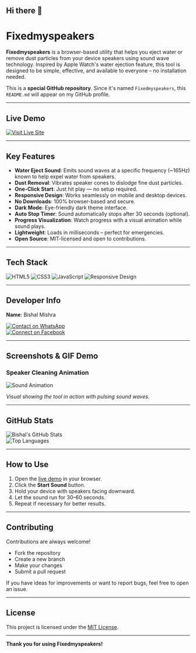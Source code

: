 ## Hi there 👋

# Fixedmyspeakers

**Fixedmyspeakers** is a browser-based utility that helps you eject water or remove dust particles from your device speakers using sound wave technology. Inspired by Apple Watch's water ejection feature, this tool is designed to be simple, effective, and available to everyone – no installation needed.

This is a **special GitHub repository**. Since it's named `Fixedmyspeakers`, this `README.md` will appear on my GitHub profile.

---

## Live Demo

[![Visit Live Site](https://img.shields.io/badge/Try%20Now-Fixedmyspeakers-blue?style=for-the-badge&logo=google-chrome&logoColor=white)](https://your-live-demo-link.com)

---

## Key Features

- **Water Eject Sound**: Emits sound waves at a specific frequency (~165Hz) known to help expel water from speakers.
- **Dust Removal**: Vibrates speaker cones to dislodge fine dust particles.
- **One-Click Start**: Just hit play — no setup required.
- **Responsive Design**: Works seamlessly on mobile and desktop devices.
- **No Downloads**: 100% browser-based and secure.
- **Dark Mode**: Eye-friendly dark theme interface.
- **Auto Stop Timer**: Sound automatically stops after 30 seconds (optional).
- **Progress Visualization**: Watch progress with a visual animation while sound plays.
- **Lightweight**: Loads in milliseconds – perfect for emergencies.
- **Open Source**: MIT-licensed and open to contributions.

---

## Tech Stack

![HTML5](https://img.shields.io/badge/HTML5-E34F26?style=for-the-badge&logo=html5&logoColor=white)
![CSS3](https://img.shields.io/badge/CSS3-1572B6?style=for-the-badge&logo=css3&logoColor=white)
![JavaScript](https://img.shields.io/badge/JavaScript-F7DF1E?style=for-the-badge&logo=javascript&logoColor=black)
![Responsive Design](https://img.shields.io/badge/Responsive-Mobile%20Friendly-brightgreen?style=for-the-badge)

---

## Developer Info

**Name**: Bishal Mishra

[![Contact on WhatsApp](https://img.shields.io/badge/Contact-WhatsApp-25D366?style=for-the-badge&logo=whatsapp&logoColor=white)](https://wa.me/+979827801575)  
[![Connect on Facebook](https://img.shields.io/badge/Facebook-Connect-1877F2?style=for-the-badge&logo=facebook&logoColor=white)](https://www.facebook.com/share/18yyrDtfUE/?mibextid=wwXIfr)

---

## Screenshots & GIF Demo

### Speaker Cleaning Animation

![Sound Animation](https://your-gif-link-here.com/speaker-cleaning.gif)

*Visual showing the tool in action with pulsing sound waves.*

---

## GitHub Stats

![Bishal's GitHub Stats](https://github-readme-stats.vercel.app/api?username=your-github-username&show_icons=true&theme=tokyonight)  
![Top Languages](https://github-readme-stats.vercel.app/api/top-langs/?username=your-github-username&layout=compact&theme=tokyonight)

---

## How to Use

1. Open the [live demo](https://your-live-demo-link.com) in your browser.
2. Click the **Start Sound** button.
3. Hold your device with speakers facing downward.
4. Let the sound run for 30–60 seconds.
5. Repeat if necessary for better results.

---

## Contributing

Contributions are always welcome!

- Fork the repository
- Create a new branch
- Make your changes
- Submit a pull request

If you have ideas for improvements or want to report bugs, feel free to open an issue.

---

## License

This project is licensed under the [MIT License](LICENSE).

---

**Thank you for using Fixedmyspeakers!**

